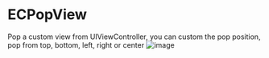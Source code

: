# ECPopView
Pop a custom view from UIViewController, you can custom the pop position, pop from top, bottom, left, right or center
![image](https://github.com/zxwcool/ECPopView/blob/master/ECPopViewGIF.gif)

